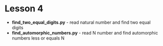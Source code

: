 # Lesson 4
+ __find_two_equal_digits.py__ - read natural number and find two equal digits
+ __find_automorphic_numbers.py__ - read N number and find automorphic numbers less or equals N